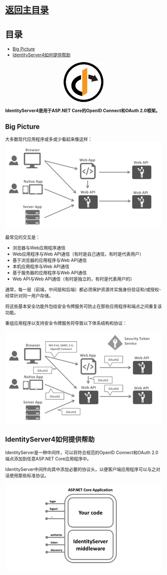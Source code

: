 # [返回主目录](Readme.md)<!-- omit in toc --> 



# 目录 <!-- omit in toc --> 
- [Big Picture](#big-picture)
- [IdentityServer4如何提供帮助](#identityserver4如何提供帮助)

<p align=center><img src="./image/logo.png"></p>


**IdentityServer4是用于ASP.NET Core的OpenID Connect和OAuth 2.0框架。**

## Big Picture

大多数现代应用程序或多或少看起来像这样：
![image](image/appArch.png)

最常见的交互是：

- 浏览器与Web应用程序通信
- Web应用程序与Web API通信（有时是自己通信，有时是代表用户）
- 基于浏览器的应用程序与Web API通信
- 本机应用程序与Web API通信
- 基于服务器的应用程序与Web API通信
- Web API与Web API通信（有时是独立的，有时是代表用户的）

通常，每一层（前端，中间层和后端）都必须保护资源并实施身份验证和/或授权-经常针对同一用户存储。

将这些基本安全功能外包给安全令牌服务可防止在那些应用程序和端点之间重复该功能。

重组应用程序以支持安全令牌服务将导致以下体系结构和协议：

![image](image/protocols.png)

## IdentityServer4如何提供帮助

IdentityServer是一种中间件，可以将符合规范的OpenID Connect和OAuth 2.0端点添加到任意ASP.NET Core应用程序中。

IdentityServer中间件向其中添加必要的协议头，以便客户端应用程序可以与之对话使用那些标准协议。

![image](image/middleware.png)